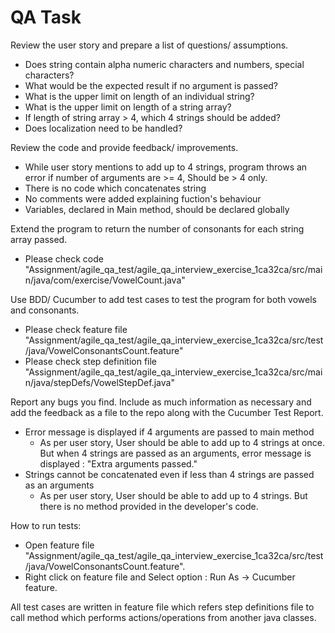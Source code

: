 # QA Task

Review the user story and prepare a list of questions/ assumptions.
- Does string contain alpha numeric characters and numbers, special characters?
- What would be the expected result if no argument is passed?
- What is the upper limit on length of an individual string?
- What is the upper limit on length of a string array?
- If length of string array > 4, which 4 strings should be added?
- Does localization need to be handled?

Review the code and provide feedback/ improvements. 
- While user story mentions to add up to 4 strings, program throws an error if number of arguments are >= 4, Should be > 4 only.
- There is no code which concatenates string
- No comments were added explaining fuction's behaviour
- Variables, declared in Main method, should be declared globally

Extend the program to return the number of consonants for each string array passed.
-   Please check code "Assignment/agile_qa_test/agile_qa_interview_exercise_1ca32ca/src/main/java/com/exercise/VowelCount.java"

Use BDD/ Cucumber to add test cases to test the program for both vowels and consonants.
-   Please check feature file "Assignment/agile_qa_test/agile_qa_interview_exercise_1ca32ca/src/test/java/VowelConsonantsCount.feature"
-   Please check step definition file "Assignment/agile_qa_test/agile_qa_interview_exercise_1ca32ca/src/main/java/stepDefs/VowelStepDef.java"

Report any bugs you find. Include as much information as necessary and add the feedback as a file to the repo along with the Cucumber Test Report.
-  Error message is displayed if 4 arguments are passed to main method
    -   As per user story, User should be able to add up to 4 strings at once. But when 4 strings are passed as an arguments, error message is displayed : "Extra arguments passed."
-   Strings cannot be concatenated even if less than 4 strings are passed as an arguments
    -   As per user story, User should be able to add up to 4 strings. But there is no method provided in the developer's code.

How to run tests:
-   Open feature file "Assignment/agile_qa_test/agile_qa_interview_exercise_1ca32ca/src/test/java/VowelConsonantsCount.feature".
-   Right click on feature file and Select option : Run As -> Cucumber feature.

All test cases are written in feature file which refers step definitions file to call method which performs actions/operations from another java classes.